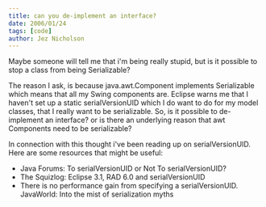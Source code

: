 ```yaml
---
title: can you de-implement an interface?
date: 2006/01/24
tags: [code]
author: Jez Nicholson
---
```

Maybe someone will tell me that i'm being really stupid, but is it possible to stop a class from being Serializable?

The reason I ask, is because java.awt.Component implements Serializable which means that all my Swing components are. Eclipse warns me that I haven't set up a static serialVersionUID which I do want to do for my model classes, that I really want to be serializable. So, is it possible to de-implement an interface? or is there an underlying reason that awt Components need to be serializable?

In connection with this thought i've been reading up on serialVersionUID. Here are some resources that might be useful:

* Java Forums: To serialVersionUID or Not To serialVersionUID?
* The Squizlog: Eclipse 3.1, RAD 6.0 and serialVersionUID
* There is no performance gain from specifying a serialVersionUID. JavaWorld: Into the mist of serialization myths